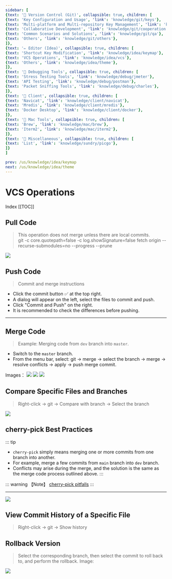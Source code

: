 ```yaml
---
sidebar: [
{text: '🚩 Version Control (Git)', collapsible: true, children: [
{text: 'Key Configuration and Usage', 'link': 'knowledge/git/keys'},
{text: 'Multi-platform and Multi-repository Key Management', 'link': 'knowledge/git/multiple'},
{text: 'Collaborative Development', 'link': 'knowledge/git/cooperation'},
{text: 'Common Scenarios and Solutions', 'link': 'knowledge/git/qa'},
{text: 'Others', 'link': 'knowledge/git/others'},
]},
{text: '✏️ Editor (Idea)', collapsible: true, children: [
{text: 'Shortcut Key Modification', 'link': 'knowledge/idea/keymap'},
{text: 'VCS Operations', 'link': 'knowledge/idea/vcs'},
{text: 'Others', 'link': 'knowledge/idea/theme'},
]},
{text: '🎁 Debugging Tools', collapsible: true, children: [
{text: 'Stress Testing Tools', 'link': 'knowledge/debug/jmeter'},
{text: 'API Testing', 'link': 'knowledge/debug/postman'},
{text: 'Packet Sniffing Tools', 'link': 'knowledge/debug/charles'},
]},
{text: '🔭 Client', collapsible: true, children: [
{text: 'Navicat', 'link': 'knowledge/client/navicat'},
{text: 'Mredis', 'link': 'knowledge/client/mredis'},
{text: 'Docker Desktop', 'link': 'knowledge/client/docker'},
]},
{text: '🍎 Mac Tools', collapsible: true, children: [
{text: 'Brew', 'link': 'knowledge/mac/brew'},
{text: 'Iterm2', 'link': 'knowledge/mac/iterm2'},
]},
{text: '🌈 Miscellaneous', collapsible: true, children: [
{text: 'List', 'link': 'knowledge/sundry/picgo'},
]}
]

prev: /us/knowledge/idea/keymap
next: /us/knowledge/idea/theme
---
```


# VCS Operations

Index
[[TOC]]

## Pull Code

> This operation does not merge unless there are local commits. \
> git -c core.quotepath=false -c log.showSignature=false fetch origin --recurse-submodules=no --progress --prune

![](https://img.tzf-foryou.xyz/img/20231031152638.png)

## Push Code

> Commit and merge instructions

- Click the commit button :white_check_mark: at the top right.
- A dialog will appear on the left, select the files to commit and push.
- Click "Commit and Push" on the right.
- It is recommended to check the differences before pushing.

---

## Merge Code

> Example: Merging code from `dev` branch into `master`.

- Switch to the `master` branch.
- From the menu bar, select: git -> merge -> select the branch -> merge -> resolve conflicts -> apply -> push merge commit.

Images：
![](https://img.tzf-foryou.xyz/img/20231031164303.png)
![](https://img.tzf-foryou.xyz/img/20231031165531.png)
![](https://img.tzf-foryou.xyz/img/20231031165618.png)

## Compare Specific Files and Branches

> Right-click -> git -> Compare with branch -> Select the branch

![](https://img.tzf-foryou.xyz/img/20231031165931.png)

## cherry-pick Best Practices

::: tip
- `cherry-pick` simply means merging one or more commits from one branch into another.
- For example, merge a few commits from `main` branch into `dev` branch.
- Conflicts may arise during the merge, and the solution is the same as the merge code process outlined above.
:::

::: warning 【Note】
[cherry-pick pitfalls](https://cloud.tencent.com/developer/article/2356684)
:::

---

![](https://img.tzf-foryou.xyz/img/20231031171450.png)


## View Commit History of a Specific File

> Right-click -> git -> Show history

## Rollback Version

> Select the corresponding branch, then select the commit to roll back to, and perform the rollback. Image:

![](https://img.tzf-foryou.xyz/img/20231031170855.png)
